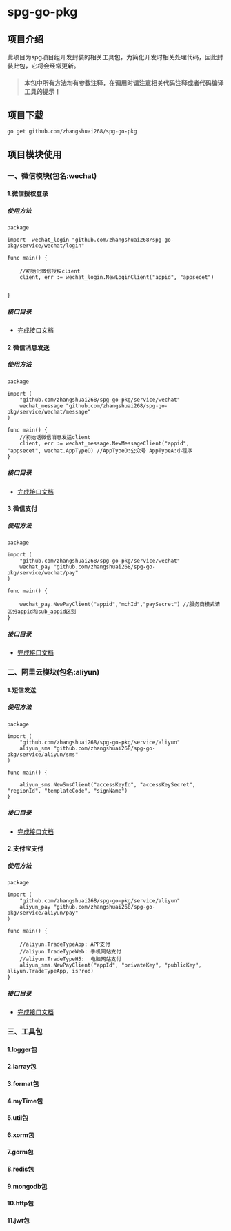 # spg-go-pkg

## 项目介绍

此项目为spg项目组开发封装的相关工具包，为简化开发时相关处理代码，因此封装此包，它将会经常更新。

> #### 本包中所有方法均有参数注释，在调用时请注意相关代码注释或者代码编译工具的提示！

## 项目下载

`go get github.com/zhangshuai268/spg-go-pkg`

## 项目模块使用

### 一、微信模块(包名:wechat)

#### 1.微信授权登录

##### 使用方法

````
package

import 	wechat_login "github.com/zhangshuai268/spg-go-pkg/service/wechat/login"

func main() {

    //初始化微信授权client
    client, err := wechat_login.NewLoginClient("appid", "appsecet")


}

````

##### 接口目录

* [完成接口文档](./doc/wechat/login.md)

#### 2.微信消息发送

##### 使用方法

````
package

import (
    "github.com/zhangshuai268/spg-go-pkg/service/wechat"
    wechat_message "github.com/zhangshuai268/spg-go-pkg/service/wechat/message"
)

func main() {
    //初始话微信消息发送client
    client, err := wechat_message.NewMessageClient("appid", "appsecet", wechat.AppTypeO) //AppTyoeO:公众号 AppTypeA:小程序
}
````

##### 接口目录

* [完成接口文档](./doc/wechat/message.md)

#### 3.微信支付

##### 使用方法

````
package

import (
    "github.com/zhangshuai268/spg-go-pkg/service/wechat"
    wechat_pay "github.com/zhangshuai268/spg-go-pkg/service/wechat/pay"
)

func main() {
    
    wechat_pay.NewPayClient("appid","mchId","paySecret") //服务商模式请区分appid和sub_appid区别
}
````

##### 接口目录

* [完成接口文档](./doc/wechat/pay.md)

### 二、阿里云模块(包名:aliyun)

#### 1.短信发送

##### 使用方法

````
package

import (
    "github.com/zhangshuai268/spg-go-pkg/service/aliyun"
    aliyun_sms "github.com/zhangshuai268/spg-go-pkg/service/aliyun/sms"
)

func main() {

    aliyun_sms.NewSmsClient("accessKeyId", "accessKeySecret", "regionId", "templateCode", "signName")
}
````

##### 接口目录

* [完成接口文档](./doc/aliyun/sms.md)

#### 2.支付宝支付

##### 使用方法


````
package

import (
    "github.com/zhangshuai268/spg-go-pkg/service/aliyun"
    aliyun_pay "github.com/zhangshuai268/spg-go-pkg/service/aliyun/pay"
)

func main() {
    
    //aliyun.TradeTypeApp: APP支付
    //aliyun.TradeTypeWeb: 手机网站支付
    //aliyun.TradeTypeH5:  电脑网站支付
    aliyun_sms.NewPayClient("appId", "privateKey", "publicKey", aliyun.TradeTypeApp, isProd)
}
````

##### 接口目录

* [完成接口文档](./doc/aliyun/pay.md)

### 三、工具包

#### 1.logger包
#### 2.iarray包
#### 3.format包
#### 4.myTime包
#### 5.util包
#### 6.xorm包
#### 7.gorm包
#### 8.redis包
#### 9.mongodb包
#### 10.http包
#### 11.jwt包